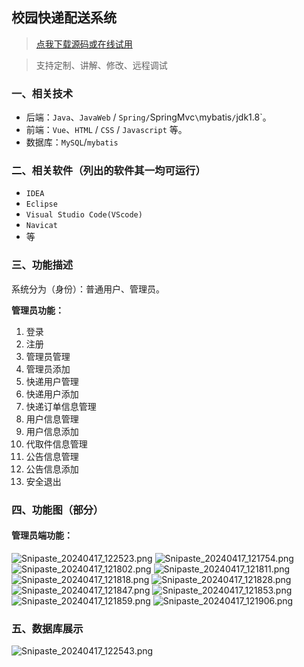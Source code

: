 ## 校园快递配送系统

> [点我下载源码或在线试用](https://www.notmaker.com/detail/1edf23c7010442fb9fbbeb2bbcd8c1ea/ghbnew) 

> 支持定制、讲解、修改、远程调试


### 一、相关技术
- 后端：`Java`、`JavaWeb` / `Spring/`SpringMvc`\`mybatis`/`jdk1.8`。
- 前端：`Vue`、`HTML` / `CSS` / `Javascript` 等。
- 数据库：`MySQL`/`mybatis`

### 二、相关软件（列出的软件其一均可运行）
- `IDEA`
- `Eclipse`
- `Visual Studio Code(VScode)`
- `Navicat`
- 等

### 三、功能描述
系统分为（身份）：普通用户、管理员。

**管理员功能：**
1. 登录
2. 注册
3. 管理员管理
4. 管理员添加
5. 快递用户管理
6. 快递用户添加
7. 快递订单信息管理
8. 用户信息管理
9. 用户信息添加
10. 代取件信息管理
11. 公告信息管理
12. 公告信息添加
13. 安全退出

### 四、功能图（部分）

#### 管理员端功能：
![Snipaste_20240417_122523.png](https://store.ptcc9.top/notmaker/user_upload/3bd80f18ce8947948de216e157f71105/2024-04-17%2012:36:55_Snipaste_2024-04-17_12-25-23.png)
![Snipaste_20240417_121754.png](https://store.ptcc9.top/notmaker/user_upload/3bd80f18ce8947948de216e157f71105/2024-04-17%2012:37:03_Snipaste_2024-04-17_12-17-54.png)
![Snipaste_20240417_121802.png](https://store.ptcc9.top/notmaker/user_upload/3bd80f18ce8947948de216e157f71105/2024-04-17%2012:37:06_Snipaste_2024-04-17_12-18-02.png)
![Snipaste_20240417_121811.png](https://store.ptcc9.top/notmaker/user_upload/3bd80f18ce8947948de216e157f71105/2024-04-17%2012:37:10_Snipaste_2024-04-17_12-18-11.png)
![Snipaste_20240417_121818.png](https://store.ptcc9.top/notmaker/user_upload/3bd80f18ce8947948de216e157f71105/2024-04-17%2012:37:14_Snipaste_2024-04-17_12-18-18.png)
![Snipaste_20240417_121828.png](https://store.ptcc9.top/notmaker/user_upload/3bd80f18ce8947948de216e157f71105/2024-04-17%2012:37:18_Snipaste_2024-04-17_12-18-28.png)
![Snipaste_20240417_121847.png](https://store.ptcc9.top/notmaker/user_upload/3bd80f18ce8947948de216e157f71105/2024-04-17%2012:37:28_Snipaste_2024-04-17_12-18-47.png)
![Snipaste_20240417_121853.png](https://store.ptcc9.top/notmaker/user_upload/3bd80f18ce8947948de216e157f71105/2024-04-17%2012:37:32_Snipaste_2024-04-17_12-18-53.png)![Snipaste_20240417_121859.png](https://store.ptcc9.top/notmaker/user_upload/3bd80f18ce8947948de216e157f71105/2024-04-17%2012:37:42_Snipaste_2024-04-17_12-18-59.png)
![Snipaste_20240417_121906.png](https://store.ptcc9.top/notmaker/user_upload/3bd80f18ce8947948de216e157f71105/2024-04-17%2012:37:47_Snipaste_2024-04-17_12-19-06.png)
### 五、数据库展示
![Snipaste_20240417_122543.png](https://store.ptcc9.top/notmaker/user_upload/3bd80f18ce8947948de216e157f71105/2024-04-17%2012:38:05_Snipaste_2024-04-17_12-25-43.png)
